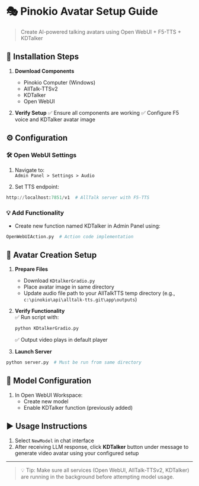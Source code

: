 
# 🎭 Pinokio Avatar Setup Guide
> Create AI-powered talking avatars using Open WebUI + F5-TTS + KDTalker

## 🔧 Installation Steps

1. **Download Components**  
   - Pinokio Computer (Windows)
   - AllTalk-TTSv2
   - KDTalker
   - Open WebUI

2. **Verify Setup**
   ✅ Ensure all components are working
   ✅ Configure F5 voice and KDTalker avatar image
   
## ⚙️ Configuration

### 🛠 Open WebUI Settings
1. Navigate to:  
   `Admin Panel > Settings > Audio`
   
2. Set TTS endpoint:
```python
http://localhost:7851/v1  # AllTalk server with F5-TTS
```

### 💡 Add Functionality
- Create new function named KDTalker in Admin Panel using:
```python
OpenWebUIAction.py  # Action code implementation
```

## 🎨 Avatar Creation Setup

1. **Prepare Files**
   - Download `KDtalkerGradio.py`
   - Place avatar image in same directory
   - Update audio file path to your AllTalkTTS temp directory (e.g., `c:\pinokio\api\alltalk-tts.git\app\outputs`)

2. **Verify Functionality**  
   ✅ Run script with:  
   ```bash
   python KDtalkerGradio.py
   ```
   ✅ Output video plays in default player

3. **Launch Server**
```bash
python server.py  # Must be run from same directory
```

## 🧪 Model Configuration

1. In Open WebUI Workspace:
   - Create new model
   - Enable KDTalker function (previously added)

## ▶️ Usage Instructions

1. Select `NewModel` in chat interface
2. After receiving LLM response, click **KDTalker** button under message to generate video avatar using your configured setup
 
---

> 💡 Tip: Make sure all services (Open WebUI, AllTalk-TTSv2, KDTalker) are running in the background before attempting model usage.
